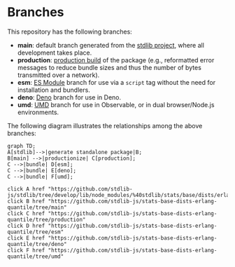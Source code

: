 <!--

@license Apache-2.0

Copyright (c) 2022 The Stdlib Authors.

Licensed under the Apache License, Version 2.0 (the "License");
you may not use this file except in compliance with the License.
You may obtain a copy of the License at

    http://www.apache.org/licenses/LICENSE-2.0

Unless required by applicable law or agreed to in writing, software
distributed under the License is distributed on an "AS IS" BASIS,
WITHOUT WARRANTIES OR CONDITIONS OF ANY KIND, either express or implied.
See the License for the specific language governing permissions and
limitations under the License.

-->

# Branches

This repository has the following branches:

-   **main**: default branch generated from the [stdlib project][stdlib-url], where all development takes place.
-   **production**: [production build][production-url] of the package (e.g., reformatted error messages to reduce bundle sizes and thus the number of bytes transmitted over a network).
-   **esm**: [ES Module][esm-url] branch for use via a `script` tag without the need for installation and bundlers.
-   **deno**: [Deno][deno-url] branch for use in Deno.
-   **umd**: [UMD][umd-url] branch for use in Observable, or in dual browser/Node.js environments.

The following diagram illustrates the relationships among the above branches:

```mermaid
graph TD;
A[stdlib]-->|generate standalone package|B;
B[main] -->|productionize| C[production];
C -->|bundle| D[esm];
C -->|bundle| E[deno];
C -->|bundle| F[umd];

click A href "https://github.com/stdlib-js/stdlib/tree/develop/lib/node_modules/%40stdlib/stats/base/dists/erlang/quantile"
click B href "https://github.com/stdlib-js/stats-base-dists-erlang-quantile/tree/main"
click C href "https://github.com/stdlib-js/stats-base-dists-erlang-quantile/tree/production"
click D href "https://github.com/stdlib-js/stats-base-dists-erlang-quantile/tree/esm"
click E href "https://github.com/stdlib-js/stats-base-dists-erlang-quantile/tree/deno"
click F href "https://github.com/stdlib-js/stats-base-dists-erlang-quantile/tree/umd"
```

[stdlib-url]: https://github.com/stdlib-js/stdlib/tree/develop/lib/node_modules/%40stdlib/stats/base/dists/erlang/quantile
[production-url]: https://github.com/stdlib-js/stats-base-dists-erlang-quantile/tree/production
[deno-url]: https://github.com/stdlib-js/stats-base-dists-erlang-quantile/tree/deno
[umd-url]: https://github.com/stdlib-js/stats-base-dists-erlang-quantile/tree/umd
[esm-url]: https://github.com/stdlib-js/stats-base-dists-erlang-quantile/tree/esm